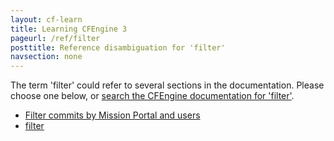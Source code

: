 ```yaml
---
layout: cf-learn
title: Learning CFEngine 3
pageurl: /ref/filter
posttitle: Reference disambiguation for 'filter'
navsection: none
---
```


The term 'filter' could refer to several sections in the documentation. Please choose one below, or
[search the CFEngine documentation for 'filter'](http://docs.cfengine.com/latest/search.html?q=filter).

- [Filter commits by Mission Portal and users](http://docs.cfengine.com/latest/enterprise-cfengine-guide-design-center-configure-sketches-enterprise-integrating-mission-portal-with-git.html#filter-commits-by-mission-portal-and-users)
- [filter](http://docs.cfengine.com/latest/reference-functions-filter.html#filter)
